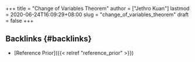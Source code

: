 +++
title = "Change of Variables Theorem"
author = ["Jethro Kuan"]
lastmod = 2020-06-24T16:09:29+08:00
slug = "change_of_variables_theorem"
draft = false
+++

## Backlinks {#backlinks}

- [Reference Prior]({{< relref "reference_prior" >}})
